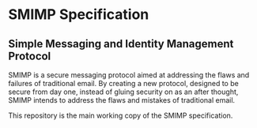# SMIMP Specification

## Simple Messaging and Identity Management Protocol

SMIMP is a secure messaging protocol aimed at addressing the flaws and failures of traditional email. By creating a new protocol, designed to be secure from day one, instead of gluing security on as an after thought, SMIMP intends to address the flaws and mistakes of traditional email.

This repository is the main working copy of the SMIMP specification.
